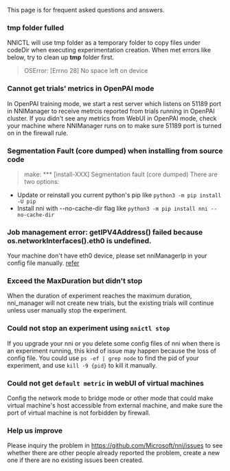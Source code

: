 This page is for frequent asked questions and answers.


### tmp folder fulled
NNICTL will use tmp folder as a temporary folder to copy files under codeDir when executing experimentation creation. 
When met errors like below, try to clean up **tmp** folder first.
> OSError: [Errno 28] No space left on device

### Cannot get trials' metrics in OpenPAI mode
In OpenPAI training mode, we start a rest server which listens on 51189 port in NNIManager to receive metrcis reported from trials running in OpenPAI cluster. If you didn't see any metrics from WebUI in OpenPAI mode, check your machine where NNIManager runs on to make sure 51189 port is turned on in the firewall rule. 

### Segmentation Fault (core dumped) when installing from source code
> make: *** [install-XXX] Segmentation fault (core dumped)
There are two options:

* Update or reinstall you current python's pip like `python3 -m pip install -U pip`
* Install nni with --no-cache-dir flag like `python3 -m pip install nni --no-cache-dir`

### Job management error: getIPV4Address() failed because os.networkInterfaces().eth0 is undefined.
Your machine don't have eth0 device, please set nniManagerIp in your config file manually. [refer](https://github.com/Microsoft/nni/blob/master/docs/ExperimentConfig.md)

### Exceed the MaxDuration but didn't stop
When the duration of experiment reaches the maximum duration, nni_manager will not create new trials, but the existing trials will continue unless user manually stop the experiment. 

### Could not stop an experiment using `nnictl stop`
If you upgrade your nni or you delete some config files of nni when there is an experiment running, this kind of issue may happen because the loss of config file. You could use `ps -ef | grep node` to find the pid of your experiment, and use `kill -9 {pid}` to kill it manually.

### Could not get `default metric` in webUI of virtual machines
Config the network mode to bridge mode or other mode that could make virtual machine's host accessible from external machine, and make sure the port of virtual machine is not forbidden by firewall. 

### Help us improve
Please inquiry the problem in https://github.com/Microsoft/nni/issues to see whether there are other people already reported the problem, create a new one if there are no existing issues been created.
